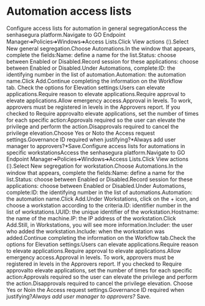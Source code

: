 # Automation access lists 

Configure access lists for automation in general segregationAccess the senhasegura platform.Navigate to GO Endpoint Manager➔Policies➔Windows➔Access Lists.Click View actions (⁝).Select New general segregation.Choose Automations.In the window that appears, complete the fields:Name: define a name for the list.Status: choose between Enabled or Disabled.Record session for these applications: choose between Enabled or Disabled.Under Automations, complete:ID: the identifying number in the list of automation.Automation: the automation name.Click Add.Continue completing the information on the Workflow tab. Check the options for Elevation settings:Users can elevate applications.Require reason to elevate applications.Require approval to elevate applications.Allow emergency access.Approval in levels. To work, approvers must be registered in levels in the Approvers report. If you checked to Require approvalto elevate applications, set the number of times for each specific action:Approvals required so the user can elevate the privilege and perform the action.Disapprovals required to cancel the privilege elevation.Choose Yes or Noto the Access request settings.Governance ID required when justifying?*Always add user manager to approvers?*Save.Configure access lists for automations in specific workstationsAccess the senhasegura platform.Navigate to GO Endpoint Manager➔Policies➔Windows➔Access Lists.Click View actions (⁝).Select New segregation for workstation.Choose Automations.In the window that appears, complete the fields:Name: define a name for the list.Status: choose between Enabled or Disabled.Record session for these applications: choose between Enabled or Disabled.Under Automations, complete:ID: the identifying number in the list of automations.Automation: the automation name.Click Add.Under Workstations, click on the + icon, and choose a workstation according to the criteria.ID: identifier number in the list of workstations.UUID: the unique identifier of the workstation.Hostname: the name of the machine.IP: the IP address of the workstation.Click Add.Still, in Workstations, you will see more information.Includer: the user who added the workstation.Include: when the workstation was added.Continue completing the information on the Workflow tab.Check the options for Elevation settings:Users can elevate applications.Require reason to elevate applications.Require approval to elevate applications.Allow emergency access.Approval in levels. To work, approvers must be registered in levels in the Approvers report. If you checked to Require approvalto elevate applications, set the number of times for each specific action:Approvals required so the user can elevate the privilege and perform the action.Disapprovals required to cancel the privilege elevation. Choose Yes or Noin the Access request settings.Governance ID required when justifying?*Always add user manager to approvers?* Save.